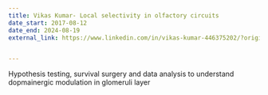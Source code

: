 ```yaml
---
title: Vikas Kumar- Local selectivity in olfactory circuits 
date_start: 2017-08-12
date_end: 2024-08-19
external_link: https://www.linkedin.com/in/vikas-kumar-446375202/?originalSubdomain=in


---
```


Hypothesis testing, survival surgery and data analysis to understand dopmainergic modulation in glomeruli layer 